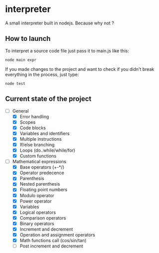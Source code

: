 interpreter
===========

A small interpreter built in nodejs.
Because why not ?

## How to launch

To interpret a source code file just pass it to main.js like this:
```shell
node main expr
```
If you made changes to the project and want to check if you didn't break everything in the process, just type:
```shell
node test
```

## Current state of the project

 - [ ] General
   - [x] Error handling
   - [x] Scopes
   - [x] Code blocks
   - [x] Variables and identifiers
   - [x] Multiple instructions
   - [x] If/else branching
   - [x] Loops (do..while/while/for)
   - [x] Custom functions

 - [ ] Mathematical expressions
   - [x] Base operators (+-*/)
   - [x] Operator predecence
   - [x] Parenthesis
   - [x] Nested parenthesis
   - [x] Floating point numbers
   - [x] Modulo operator
   - [x] Power operator
   - [x] Variables
   - [x] Logical operators
   - [x] Comparison operators
   - [x] Binary operators
   - [x] Increment and decrement
   - [x] Operation and assignment operators
   - [x] Math functions call (cos/sin/tan)
   - [ ] Post increment and decrement
